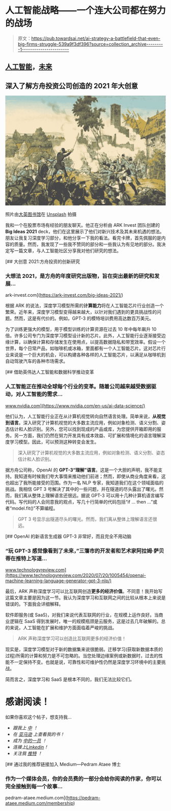 # 人工智能战略——一个连大公司都在努力的战场

> 原文：<https://pub.towardsai.net/ai-strategy-a-battlefield-that-even-big-firms-struggle-539a9f3df396?source=collection_archive---------1----------------------->

## [人工智能](https://towardsai.net/p/category/artificial-intelligence)，[未来](https://towardsai.net/p/category/future)

## 深入了解方舟投资公司创造的 2021 年大创意

![](img/936b1431c58e269294cc82721380323e.png)

照片由[大英图书馆](https://unsplash.com/@britishlibrary?utm_source=medium&utm_medium=referral)在 [Unsplash](https://unsplash.com?utm_source=medium&utm_medium=referral) 拍摄

我和一个在股票市场有经验的朋友聊天。他正在分析由 ARK Invest 团队创建的 **Big Ideas 2021** deck，他们在这里展示了他们对新兴技术及其未来机遇的想法。朋友让我复习深度学习部分，和他分享一下我的看法。看完卡牌，首先佩服的是内容的质量。然而，我发现了一些我不赞同的部分和一些我认为有见地的部分。我决定写一篇文章，与人工智能社区分享我对他们研究的想法。

[](https://ark-invest.com/big-ideas-2021/) [## 大创意 2021:方舟投资的创新研究

### 大想法 2021，是方舟的年度研究出版物，旨在突出最新的研究和发展…

ark-invest.com](https://ark-invest.com/big-ideas-2021/) 

根据 ARK 的说法，深度学习模型所需的**计算能力**将在人工智能芯片行业创造一个繁荣。近年来，深度学习模型变得越来越大，以针对我们遇到的更具挑战性的问题。然而，这是有代价的。例如，GPT-3 的模特培训费用高达数百万美元。

为了训练更强大的模型，用于模型训练的计算资源在过去 10 年中每年飙升 10 倍。许多公司专门为深度学习模型设计新的芯片。此外，人工智能行业逐渐接受边缘计算，以确保计算和存储发生在使用点，以提高数据隐私和带宽效率。假设一个世界，每个日常产品，如咖啡机或冰箱，里面都有一个人工智能芯片。这对芯片行业来说是一个巨大的机会，可以构建各种各样的人工智能芯片，以满足从咖啡机到自动驾驶汽车的各种市场需求。

[](https://www.nvidia.com/en-us/ai-data-science/) [## 借助英伟达人工智能和数据科学推动变革

### 人工智能正在推动全球每个行业的变革。随着公司越来越受数据驱动，对人工智能的需求…

www.nvidia.com](https://www.nvidia.com/en-us/ai-data-science/) 

他们认为，人工智能行业正在从计算机视觉转向自然语言处理。简单来说，**从视觉到语言**。深入研究了计算机视觉的大多数主流应用，例如对象检测、语义分割、姿态估计和人脸识别。另外，您可以找到现成的产品或库，为您提供开箱即用的服务。另一方面，我们仍然在努力开发具有成本效益、可扩展和情境化的语言理解深度学习模型。因此，可以预测这种转变会发生。

> 深入研究了计算机视觉的大多数主流应用，例如对象检测、语义分割、姿态估计和人脸识别。

据方舟公司称，OpenAI 的 **GPT-3“理解”语言**。这是一个大胆的声明，我不能支持。我知道有时候我们夸大事情来推动他们前进；然而，即使从商业角度来看，这也超出了我所能接受的范围。作为一名 NLP 专家，我知道我们在这个领域面临的挑战。我相信 GPT 3 号解决了其中的一些问题，并在隧道的尽头露出了曙光。然而，我们离从整体上理解语言还很远。据说 GPT-3 可以用十几种计算机语言编写代码。写代码的人会同意我的观点，写几十行简单的代码包括“if … then …”或者“model.fit()”不算编程。

> GPT 3 号显示出隧道尽头的曙光。然而，我们离从整体上理解语言还很远。

[](https://www.technologyreview.com/2020/07/20/1005454/openai-machine-learning-language-generator-gpt-3-nlp/) [## OpenAI 的新语言生成器 GPT-3 非常好，而且完全不用动脑

### “玩 GPT-3 感觉像看到了未来，”三藩市的开发者和艺术家阿拉姆·萨贝蒂在推特上写道…

www.technologyreview.com](https://www.technologyreview.com/2020/07/20/1005454/openai-machine-learning-language-generator-gpt-3-nlp/) 

最后，ARK 声称深度学习可以比互联网创造**更多的经济价值**。不同意！我开始写这篇文章主要是因为这一节。我认为深度学习和互联网之间的比较从根本上来说是错误的。下面我会详细解释。

软件即服务(或 SaaS)，对我们来说代表互联网的行业，在规模上运作良好。当商业逻辑在 SaaS 得到发展时，唯一的规模瓶颈是云服务，这是过去几年破解的。总的来说，人工智能在扩展和维护方面面临着严峻的挑战。

> ARK 声称深度学习可以创造比互联网更多的经济价值！

现实是，深度学习模型对于新的数据集来说很脆弱。迁移学习(获取新数据本质的过程)所需的计算和努力是不可忽略的。当您处理边缘案例或新数据时，过去的性能不一定保持不变。也就是说，可靠性和可维护性仍然是深度学习环境中的主要挑战。

简而言之，深度学习和 SaaS 是根本不同的，我们无法比较它们。

# 感谢阅读！

如果你喜欢这个帖子，想支持我…

*   *跟我上* [*中*](https://medium.com/@pedram-ataee) *！*
*   *在* [*亚马逊*](https://www.amazon.com/Pedram-Ataee/e/B08D6J3WNW) *上查看我的书！*
*   *成为* [*中的一员*](https://pedram-ataee.medium.com/membership) *！*
*   *连接上*[*Linkedin*](https://www.linkedin.com/in/pedrama/)*！*
*   *关注我* [*推特*](https://twitter.com/pedram_ataee) *！*

[](https://pedram-ataee.medium.com/membership) [## 通过我的推荐链接加入 Medium—Pedram Ataee 博士

### 作为一个媒体会员，你的会员费的一部分会给你阅读的作家，你可以完全接触到每一个故事…

pedram-ataee.medium.com](https://pedram-ataee.medium.com/membership)